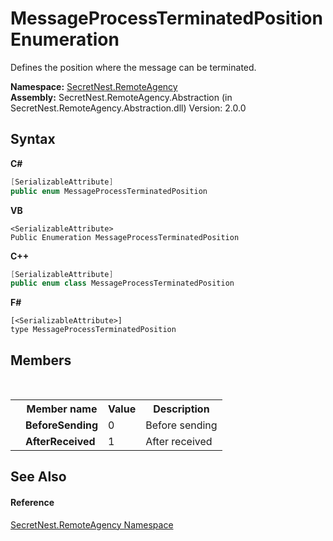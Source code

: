 # MessageProcessTerminatedPosition Enumeration
 

Defines the position where the message can be terminated.

**Namespace:**&nbsp;<a href="N_SecretNest_RemoteAgency">SecretNest.RemoteAgency</a><br />**Assembly:**&nbsp;SecretNest.RemoteAgency.Abstraction (in SecretNest.RemoteAgency.Abstraction.dll) Version: 2.0.0

## Syntax

**C#**<br />
``` C#
[SerializableAttribute]
public enum MessageProcessTerminatedPosition
```

**VB**<br />
``` VB
<SerializableAttribute>
Public Enumeration MessageProcessTerminatedPosition
```

**C++**<br />
``` C++
[SerializableAttribute]
public enum class MessageProcessTerminatedPosition
```

**F#**<br />
``` F#
[<SerializableAttribute>]
type MessageProcessTerminatedPosition
```


## Members
&nbsp;<table><tr><th></th><th>Member name</th><th>Value</th><th>Description</th></tr><tr><td /><td target="F:SecretNest.RemoteAgency.MessageProcessTerminatedPosition.BeforeSending">**BeforeSending**</td><td>0</td><td>Before sending</td></tr><tr><td /><td target="F:SecretNest.RemoteAgency.MessageProcessTerminatedPosition.AfterReceived">**AfterReceived**</td><td>1</td><td>After received</td></tr></table>

## See Also


#### Reference
<a href="N_SecretNest_RemoteAgency">SecretNest.RemoteAgency Namespace</a><br />